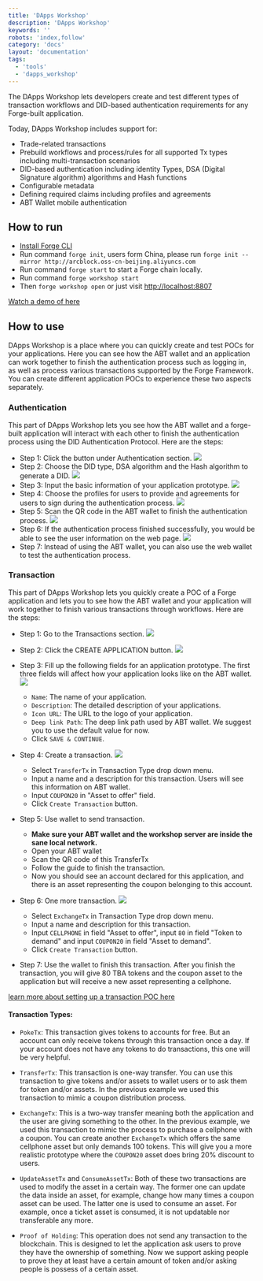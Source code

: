 ```yaml
---
title: 'DApps Workshop'
description: 'DApps Workshop'
keywords: ''
robots: 'index,follow'
category: 'docs'
layout: 'documentation'
tags:
  - 'tools'
  - 'dapps_workshop'
---
```


The DApps Workshop lets developers create and test different types of transaction workflows and DID-based authentication requirements for any Forge-built application.

Today, DApps Workshop includes support for:

- Trade-related transactions
- Prebuild workflows and process/rules for all supported Tx types including multi-transaction scenarios
- DID-based authentication including identity Types, DSA (Digital Signature algorithm) algorithms and Hash functions
- Configurable metadata
- Defining required claims including profiles and agreements
- ABT Wallet mobile authentication

## How to run

- [Install Forge CLI](https://docs.arcblock.io/forge/latest/tools/forge_cli.html#install-forge-cli)
- Run command `forge init`, users form China, please run `forge init --mirror http://arcblock.oss-cn-beijing.aliyuncs.com`
- Run command `forge start` to start a Forge chain locally.
- Run command `forge workshop start`
- Then `forge workshop open` or just visit [http://localhost:8807](http://localhost:8807)

[Watch a demo of here](https://youtu.be/4sGgS9dcvxc)

## How to use

DApps Workshop is a place where you can quickly create and test POCs for your applications. Here you can see how the ABT wallet and an application can work together to finish the authentication process such as logging in, as well as process various transactions supported by the Forge Framework. You can create different application POCs to experience these two aspects separately.

### Authentication

This part of DApps Workshop lets you see how the ABT wallet and a forge-built application will interact with each other to finish the authentication process using the DID Authentication Protocol. Here are the steps:

- Step 1: Click the button under Authentication section.
  ![](../assets/images/tools/dapps-workshop/auth-1.png)
- Step 2: Choose the DID type, DSA algorithm and the Hash algorithm to generate a DID.
  ![](../assets/images/tools/dapps-workshop/auth-2.png)
- Step 3: Input the basic information of your application prototype.
  ![](../assets/images/tools/dapps-workshop/auth-3.png)
- Step 4: Choose the profiles for users to provide and agreements for users to sign during the authentication process.
  ![](../assets/images/tools/dapps-workshop/auth-4.png)
- Step 5: Scan the QR code in the ABT wallet to finish the authentication process.
  ![](../assets/images/tools/dapps-workshop/auth-5.png)
- Step 6: If the authentication process finished successfully, you would be able to see the user information on the web page.
  ![](../assets/images/tools/dapps-workshop/auth-6.png)
- Step 7: Instead of using the ABT wallet, you can also use the web wallet to test the authentication process.

### Transaction

This part of DApps Workshop lets you quickly create a POC of a Forge application and lets you to see how the ABT wallet and your application will work together to finish various transactions through workflows. Here are the steps:

- Step 1: Go to the Transactions section.
  ![](../assets/images/tools/dapps-workshop/tx-1.png)

- Step 2: Click the CREATE APPLICATION button.
  ![](../assets/images/tools/dapps-workshop/tx-2.png)

- Step 3: Fill up the following fields for an application prototype. The first three fields will affect how your application looks like on the ABT wallet.
  ![](../assets/images/tools/dapps-workshop/tx-3.png)

  - `Name`: The name of your application.
  - `Description`: The detailed description of your applications.
  - `Icon URL`: The URL to the logo of your application.
  - `Deep link Path`: The deep link path used by ABT wallet. We suggest you to use the default value for now.
  - Click `SAVE & CONTINUE`.

- Step 4: Create a transaction.
  ![](../assets/images/tools/dapps-workshop/tx-4.png)

  - Select `TransferTx` in Transaction Type drop down menu.
  - Input a name and a description for this transaction. Users will see this information on ABT wallet.
  - Input `COUPON20` in "Asset to offer" field.
  - Click `Create Transaction` button.

- Step 5: Use wallet to send transaction.

  - **Make sure your ABT wallet and the workshop server are inside the sane local network.**
  - Open your ABT wallet
  - Scan the QR code of this TransferTx
  - Follow the guide to finish the transaction.
  - Now you should see an account declared for this application, and there is an asset representing the coupon belonging to this account.

- Step 6: One more transaction.
  ![](../assets/images/tools/dapps-workshop/tx-5.png)

  - Select `ExchangeTx` in Transaction Type drop down menu.
  - Input a name and description for this transaction.
  - Input `CELLPHONE` in field "Asset to offer", input `80` in field "Token to demand" and input `COUPON20` in field "Asset to demand".
  - Click `Create Transaction` button.

- Step 7: Use the wallet to finish this transaction. After you finish the transaction, you will give 80 TBA tokens and the coupon asset to the application but will receive a new asset representing a cellphone.

[learn more about setting up a transaction POC here](https://youtu.be/-QZOQ6SiAvI)

#### Transaction Types:

- `PokeTx`: This transaction gives tokens to accounts for free. But an account can only receive tokens through this transaction once a day. If your account does not have any tokens to do transactions, this one will be very helpful.

- `TransferTx`: This transaction is one-way transfer. You can use this transaction to give tokens and/or assets to wallet users or to ask them for token and/or assets. In the previous example we used this transaction to mimic a coupon distribution process.

- `ExchangeTx`: This is a two-way transfer meaning both the application and the user are giving something to the other. In the previous example, we used this transaction to mimic the process to purchase a cellphone with a coupon. You can create another `ExchangeTx` which offers the same cellphone asset but only demands 100 tokens. This will give you a more realistic prototype where the `COUPON20` asset does bring 20% discount to users.

- `UpdateAssetTx` and `ConsumeAssetTx`: Both of these two transactions are used to modify the asset in a certain way. The former one can update the data inside an asset, for example, change how many times a coupon asset can be used. The latter one is used to consume an asset. For example, once a ticket asset is consumed, it is not updatable nor transferable any more.

- `Proof of Holding`: This operation does not send any transaction to the blockchain. This is designed to let the application ask users to prove they have the ownership of something. Now we support asking people to prove they at least have a certain amount of token and/or asking people is possess of a certain asset.
